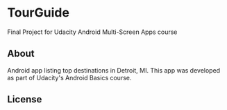 # TourGuide
Final Project for Udacity Android Multi-Screen Apps course

## About
Android app listing top destinations in Detroit, MI. This app was developed as part of Udacity's Android Basics course.

## License
